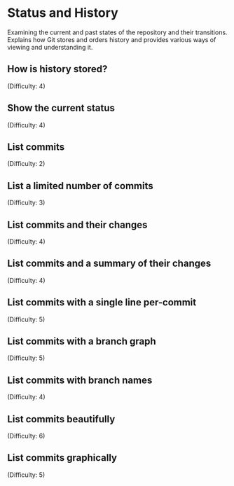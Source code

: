 # Status and History
Examining the current and past states of the repository and their transitions.
Explains how Git stores and orders history and provides various ways of viewing and understanding it.

## How is history stored?
(Difficulty: 4)

## Show the current status
(Difficulty: 4)

## List commits
(Difficulty: 2)

## List a limited number of commits
(Difficulty: 3)

## List commits and their changes
(Difficulty: 4)

## List commits and a summary of their changes
(Difficulty: 4)

## List commits with a single line per-commit
(Difficulty: 5)

## List commits with a branch graph
(Difficulty: 5)

## List commits with branch names
(Difficulty: 4)

## List commits beautifully
(Difficulty: 6)

## List commits graphically
(Difficulty: 5)
